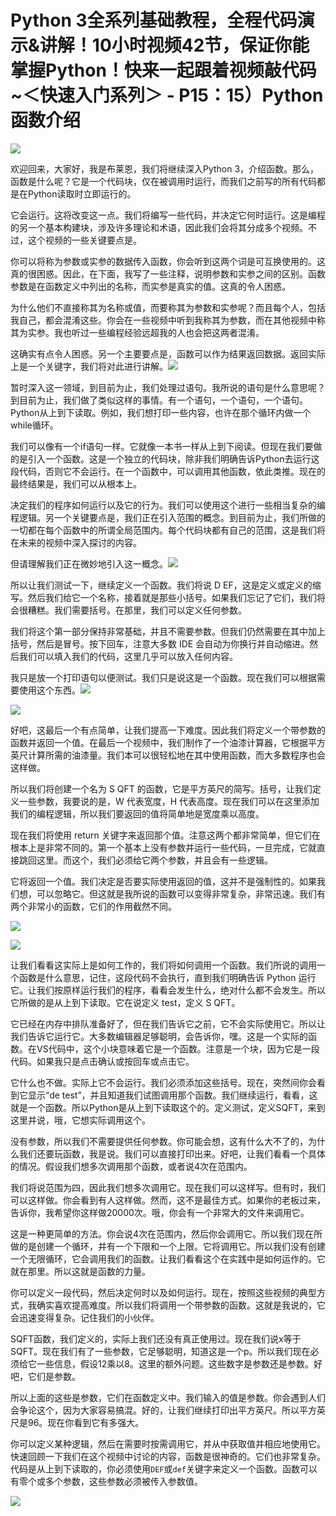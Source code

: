 # Python 3全系列基础教程，全程代码演示&讲解！10小时视频42节，保证你能掌握Python！快来一起跟着视频敲代码~＜快速入门系列＞ - P15：15）Python函数介绍 

![](img/4237d06d285184ff66cb3fc27a044d7c_0.png)

欢迎回来，大家好，我是布莱恩，我们将继续深入Python 3，介绍函数。那么，函数是什么呢？它是一个代码块，仅在被调用时运行，而我们之前写的所有代码都是在Python读取时立即运行的。

它会运行。这将改变这一点。我们将编写一些代码，并决定它何时运行。这是编程的另一个基本构建块，涉及许多理论和术语，因此我们会将其分成多个视频。不过，这个视频的一些关键要点是。

你可以将称为参数或实参的数据传入函数，你会听到这两个词是可互换使用的。这真的很困惑。因此，在下面，我写了一些注释，说明参数和实参之间的区别。函数参数是在函数定义中列出的名称，而实参是真实的值。这真的令人困惑。

为什么他们不直接称其为名称或值，而要称其为参数和实参呢？而且每个人，包括我自己，都会混淆这些。你会在一些视频中听到我称其为参数，而在其他视频中称其为实参。我也听过一些编程经验远超我的人也会把这两者混淆。

这确实有点令人困惑。另一个主要要点是，函数可以作为结果返回数据。返回实际上是一个关键字，我们将对此进行讲解。![](img/4237d06d285184ff66cb3fc27a044d7c_2.png)

暂时深入这一领域，到目前为止，我们处理过语句。我所说的语句是什么意思呢？到目前为止，我们做了类似这样的事情。有一个语句，一个语句，一个语句。Python从上到下读取。例如，我们想打印一些内容，也许在那个循环内做一个while循环。

我们可以像有一个if语句一样。它就像一本书一样从上到下阅读。但现在我们要做的是引入一个函数。这是一个独立的代码块，除非我们明确告诉Python去运行这段代码，否则它不会运行。在一个函数中，可以调用其他函数，依此类推。现在的最终结果是，我们可以从根本上。

决定我们的程序如何运行以及它的行为。我们可以使用这个进行一些相当复杂的编程逻辑。另一个关键要点是，我们正在引入范围的概念。到目前为止，我们所做的一切都在每个函数中的所谓全局范围内。每个代码块都有自己的范围，这是我们将在未来的视频中深入探讨的内容。

但请理解我们正在微妙地引入这一概念。![](img/4237d06d285184ff66cb3fc27a044d7c_4.png)

所以让我们测试一下，继续定义一个函数。我们将说 D EF，这是定义或定义的缩写。然后我们给它一个名称，接着就是那些小括号。如果我们忘记了它们，我们将会很糟糕。我们需要括号。在那里，我们可以定义任何参数。

我们将这个第一部分保持非常基础，并且不需要参数。但我们仍然需要在其中加上括号，然后是冒号。按下回车，注意大多数 IDE 会自动为你换行并自动缩进。然后我们可以填入我们的代码，这里几乎可以放入任何内容。

我只是放一个打印语句以便测试。我们只是说这是一个函数。现在我们可以根据需要使用这个东西。![](img/4237d06d285184ff66cb3fc27a044d7c_6.png)

![](img/4237d06d285184ff66cb3fc27a044d7c_7.png)

好吧，这最后一个有点简单，让我们提高一下难度。因此我们将定义一个带参数的函数并返回一个值。在最后一个视频中，我们制作了一个油漆计算器，它根据平方英尺计算所需的油漆量。我们本可以很轻松地在其中使用函数，而大多数程序也会这样做。

所以我们将创建一个名为 S QFT 的函数，它是平方英尺的简写。括号，让我们定义一些参数，我要说的是，W 代表宽度，H 代表高度。现在我们可以在这里添加我们的编程逻辑，所以我们要返回的值将简单地是宽度乘以高度。

现在我们将使用 return 关键字来返回那个值。注意这两个都非常简单，但它们在根本上是非常不同的。第一个基本上没有参数并运行一些代码，一旦完成，它就直接跳回这里。而这个，我们必须给它两个参数，并且会有一些逻辑。

它将返回一个值。我们决定是否要实际使用返回的值，这并不是强制性的。如果我们想，可以忽略它。但这就是我所说的函数可以变得非常复杂，非常迅速。我们有两个非常小的函数，它们的作用截然不同。

![](img/4237d06d285184ff66cb3fc27a044d7c_9.png)

![](img/4237d06d285184ff66cb3fc27a044d7c_10.png)

让我们看看这实际上是如何工作的，我们将如何调用一个函数。我们所说的调用一个函数是什么意思，记住，这段代码不会执行，直到我们明确告诉 Python 运行它。让我们按原样运行我们的程序，看看会发生什么，绝对什么都不会发生。所以它所做的是从上到下读取。它在说定义 test，定义 S QFT。

它已经在内存中排队准备好了，但在我们告诉它之前，它不会实际使用它。所以让我们告诉它运行它。大多数编辑器足够聪明，会告诉你，嘿。这是一个实际的函数。在VS代码中，这个小块意味着它是一个函数。注意是一个块，因为它是一段代码。如果我只是点击确认或按回车或点击它。

它什么也不做。实际上它不会运行。我们必须添加这些括号。现在，突然间你会看到它显示“de test”，并且知道我们试图调用那个函数。我们继续运行，看看，这就是一个函数。所以Python是从上到下读取这个的。定义测试，定义SQFT，来到这里并说，哦，它想实际调用这个。

没有参数，所以我们不需要提供任何参数。你可能会想，这有什么大不了的，为什么我们还要玩函数，我是说。我们可以直接打印出来。好吧，让我们看看一个具体的情况。假设我们想多次调用那个函数，或者说4次在范围内。

我们将说范围为四，因此我们想多次调用它。现在我们可以这样写。但有时，我们可以这样做。你会看到有人这样做。然而，这不是最佳方式。如果你的老板过来，告诉你，我希望你这样做20000次。哦，你会有一个非常大的文件来调用它。

这是一种更简单的方法。你会说4次在范围内，然后你会调用它。所以我们现在所做的是创建一个循环，并有一个下限和一个上限。它将调用它。所以我们没有创建一个无限循环，它会调用我们的函数。让我们看看这个在实践中是如何运作的。它就在那里。所以这就是函数的力量。

你可以定义一段代码，然后决定何时以及如何运行。现在，按照这些视频的典型方式，我确实喜欢提高难度。所以我们将调用一个带参数的函数。这就是我说的，它会迅速变得复杂。记住我们的小伙伴。

SQFT函数，我们定义的，实际上我们还没有真正使用过。现在我们说x等于SQFT。现在我们有了一些参数，它足够聪明，知道这是一个p。所以我们现在必须给它一些信息，假设12乘以8。这里的额外问题。这些数字是参数还是参数。好吧，它们是参数。

所以上面的这些是参数，它们在函数定义中。我们输入的值是参数。你会遇到人们会争论这个，因为大家容易搞混。好的，让我们继续打印出平方英尺。所以平方英尺是96。现在你看到它有多强大。

你可以定义某种逻辑，然后在需要时按需调用它，并从中获取值并相应地使用它。快速回顾一下我们在这个视频中讨论的内容，函数是很神奇的。它们也非常复杂。代码是从上到下读取的，你必须使用`DEF`或`def`关键字来定义一个函数。函数可以有零个或多个参数，这些参数必须被传入参数值。

![](img/4237d06d285184ff66cb3fc27a044d7c_12.png)
